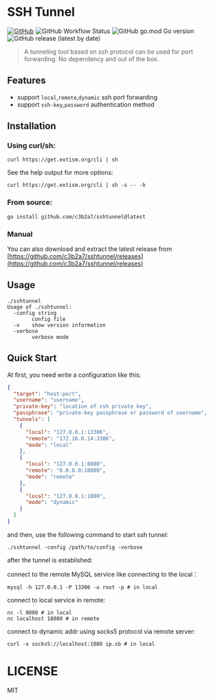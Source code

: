 # SSH Tunnel

[![GitHub](https://img.shields.io/github/license/c3b2a7/sshtunnel)](https://github.com/c3b2a7/sshtunnel/blob/master/LICENSE)
![GitHub Workflow Status](https://img.shields.io/github/actions/workflow/status/c3b2a7/sshtunnel/build.yml)
![GitHub go.mod Go version](https://img.shields.io/github/go-mod/go-version/c3b2a7/sshtunnel)
![GitHub release (latest by date)](https://img.shields.io/github/v/release/c3b2a7/sshtunnel)

> A tunneling tool based on ssh protocol can be used for port forwarding. No dependency and out of the box.

## Features

- support `local`,`remote`,`dynamic` ssh port forwarding
- support `ssh-key`,`password` authentication method

## Installation

### Using curl/sh:

```shell
curl https://get.extism.org/cli | sh
```

See the help output for more options:

```shell
curl https://get.extism.org/cli | sh -s -- -h
```

### From source:

```shell
go install github.com/c3b2a7/sshtunnel@latest
```

### Manual

You can also download and extract the latest release from
[https://github.com/c3b2a7/sshtunnel/releases](https://github.com/c3b2a7/sshtunnel/releases)

## Usage

```shell
./sshtunnel
Usage of ./sshtunnel:
  -config string
    	config file
  -v	show version information
  -verbose
    	verbose mode
```

## Quick Start

At first, you need write a configuration like this:

```json
{
  "target": "host:port",
  "username": "username",
  "private-key": "location of ssh private key",
  "passphrase": "private-key passphrase or password of username",
  "tunnels": [
    {
      "local": "127.0.0.1:13306",
      "remote": "172.16.0.14:3306",
      "mode": "local"
    },
    {
      "local": "127.0.0.1:8080",
      "remote": "0.0.0.0:18080",
      "mode": "remote"
    },
    {
      "local": "127.0.0.1:1080",
      "mode": "dynamic"
    }
  ]
}
```

and then, use the following command to start ssh tunnel:

```shell
./sshtunnel -config /path/to/config -verbose
```

after the tunnel is established:

connect to the remote MySQL service like connecting to the local：

```shell
mysql -h 127.0.0.1 -P 13306 -u root -p # in local
```

connect to local service in remote:

```shell
nc -l 8080 # in local
nc localhost 18080 # in remote
```

connect to dynamic addr using socks5 protocol via remote server:

```shell
curl -x socks5://localhost:1080 ip.sb # in local
```

# LICENSE

MIT